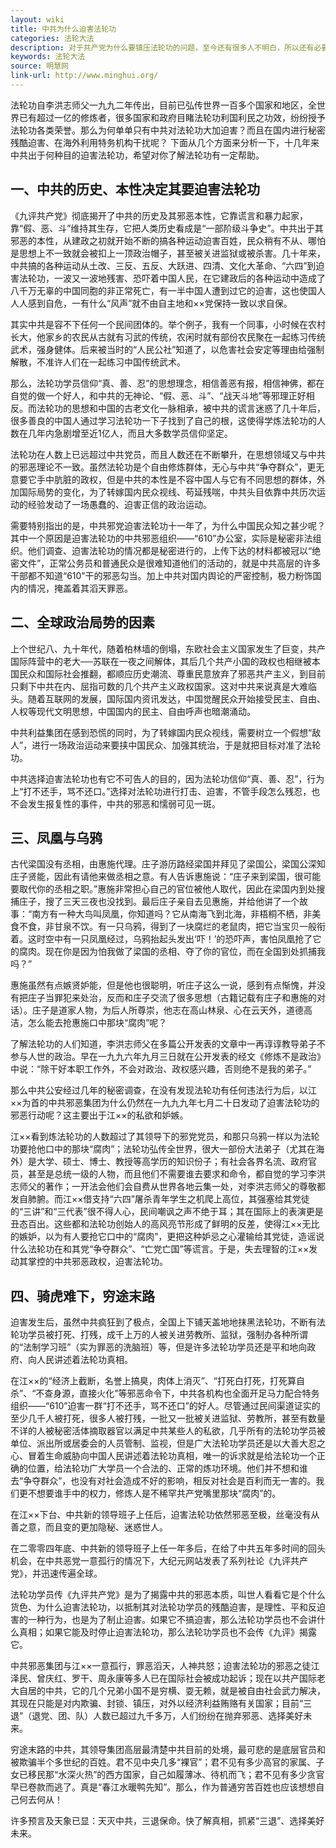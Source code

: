```yaml
---
layout: wiki
title: 中共为什么迫害法轮功
categories: 法轮大法
description: 对于共产党为什么要镇压法轮功的问题，至今还有很多人不明白，所以还有必要深入分析。
keywords: 法轮大法
source: 明慧网
link-url: http://www.minghui.org/
---
```

法轮功自李洪志师父一九九二年传出，目前已弘传世界一百多个国家和地区，全世界已有超过一亿的修炼者，很多国家和政府目睹法轮功利国利民之功效，纷纷授予法轮功各类荣誉。那么为何单单只有中共对法轮功大加迫害？而且在国内进行秘密残酷迫害、在海外利用特务机构干扰呢？
下面从几个方面来分析一下，十几年来中共出于何种目的迫害法轮功，希望对你了解法轮功有一定帮助。

## 一、中共的历史、本性决定其要迫害法轮功

《九评共产党》彻底揭开了中共的历史及其邪恶本性，它靠谎言和暴力起家，靠“假、恶、斗”维持其生存，它把人类历史看成是“一部阶级斗争史”。中共出于其邪恶的本性，从建政之初就开始不断的搞各种运动迫害百姓，民众稍有不从、哪怕是思想上不一致就会被扣上一顶政治帽子，甚至被关进监狱或被杀害。几十年来，中共搞的各种运动从土改、三反、五反、大跃进、四清、文化大革命、“六四”到迫害法轮功，一波又一波地残害、恐吓着中国人民，在它建政后的各种运动中造成了八千万无辜的中国同胞的非正常死亡，有一半中国人遭到过它的迫害，这也使国人人人感到自危，一有什么“风声”就不由自主地和××党保持一致以求自保。

其实中共是容不下任何一个民间团体的。举个例子，我有一个同事，小时候在农村长大，他家乡的农民从古就有习武的传统，农闲时就有部份农民聚在一起练习传统武术，强身健体。后来被当时的“人民公社”知道了，以危害社会安定等理由给强制解散，不准许人们在一起练习中国传统武术。

那么，法轮功学员信仰“真、善、忍”的思想理念，相信善恶有报，相信神佛，都在自觉的做一个好人，和中共的无神论、“假、恶、斗”、“战天斗地”等邪理正好相反。而法轮功的思想和中国的古老文化一脉相承，被中共的谎言迷惑了几十年后，很多善良的中国人通过学习法轮功一下子找到了自己的根，这使得学炼法轮功的人数在几年内急剧增至近1亿人，而且大多数学员信仰坚定。

法轮功在人数上已远超过中共党员，而且人数还在不断攀升，在思想领域又与中共的邪恶理论不一致。虽然法轮功是个自由修炼群体，无心与中共“争夺群众”，更无意要它手中肮脏的政权，但是中共的本性是不容中国人与它有不同思想的群体，外加国际局势的变化，为了转嫁国内民众视线、苟延残喘，中共头目依靠中共历次运动的经验发动了一场愚蠢的、迫害正信的政治运动。

需要特别指出的是，中共邪党迫害法轮功十一年了，为什么中国民众知之甚少呢？其中一个原因是迫害法轮功的中共邪恶组织——“610”办公室，实际是秘密非法组织。他们调查、迫害法轮功的情况都是秘密进行的，上传下达的材料都被冠以“绝密文件”，正常公务员和普通民众是很难知道他们的活动的，就是中共高层的许多干部都不知道“610”干的邪恶勾当。加上中共对国内舆论的严密控制，极力粉饰国内的情况，掩盖着其滔天罪恶。

## 二、全球政治局势的因素

上个世纪八、九十年代，随着柏林墙的倒塌，东欧社会主义国家发生了巨变，共产国际阵营中的老大──苏联在一夜之间解体，其后几个共产小国的政权也相继被本国民众和国际社会推翻，都顺应历史潮流、尊重民意放弃了邪恶共产主义，到目前只剩下中共在内、屈指可数的几个共产主义政权国家。这对中共来说真是大难临头。随着互联网的发展，国际国内资讯发达，中国觉醒民众开始接受民主、自由、人权等现代文明思想，中国国内的民主、自由呼声也暗潮涌动。

中共利益集团在感到恐慌的同时，为了转嫁国内民众视线，需要树立一个假想“敌人”，进行一场政治运动来要挟中国民众、加强其统治，于是就把目标对准了法轮功。

中共选择迫害法轮功也有它不可告人的目的，因为法轮功信仰“真、善、忍”，行为上“打不还手，骂不还口。”选择对法轮功进行打击、迫害，不管手段怎么残忍，也不会发生报复性的事件，中共的邪恶和懦弱可见一斑。

## 三、凤凰与乌鸦

古代梁国没有丞相，由惠施代理。庄子游历路经梁国并拜见了梁国公，梁国公深知庄子贤能，因此有请他来做丞相之意。有人告诉惠施说：“庄子来到梁国，很可能要取代你的丞相之职。”惠施非常担心自己的官位被他人取代，因此在梁国内到处搜捕庄子，搜了三天三夜也没找到。最后庄子亲自去见惠施，并给他讲了一个故事：“南方有一种大鸟叫凤凰，你知道吗？它从南海飞到北海，非梧桐不栖，非美食不食，非甘泉不饮。有一只乌鸦，得到了一块腐烂的老鼠肉，把它当宝贝一般衔着。这时空中有一只凤凰经过，乌鸦抬起头发出‘吓！’的恐吓声，害怕凤凰抢了它的腐肉。现在你是因为怕我做了梁国的丞相、夺了你的官位，而在全国到处抓捕我吗？”

惠施虽然有点嫉贤妒能，但是他也很聪明，听庄子这么一说，感到有点惭愧，并没有把庄子当罪犯来处治，反而和庄子交流了很多思想（古籍记载有庄子和惠施的对话）。庄子是道家人物，为后人所尊崇，他志在高山林泉、心在云天外，道德高洁，怎么能去抢惠施口中那块“腐肉”呢？

了解法轮功的人们知道，李洪志师父在多篇公开发表的文章中一再谆谆教导弟子不参与人世的政治。早在一九九六年九月三日就在公开发表的经文《修炼不是政治》中说：“除干好本职工作外，不会对政治、政权感兴趣，否则绝不是我的弟子。”

那么中共公安经过几年的秘密调查，在没有发现法轮功有任何违法行为后，以江××为首的中共邪恶集团为什么仍然在一九九九年七月二十日发动了迫害法轮功的邪恶行动呢？这主要出于江××的私欲和妒嫉。

江××看到炼法轮功的人数超过了其领导下的邪党党员，和那只乌鸦一样以为法轮功要抢他口中的那块“腐肉”；法轮功弘传全世界，很大一部份大法弟子（尤其在海外）是大学、硕士、博士、教授等高学历的知识份子；有社会各界名流、政府官员，甚至是总统一级的人物，而且他们不需要谁去要求和命令，都自觉的学习李洪志师父的著作；一开法会他们会自费从世界各地云集一处，对李洪志师父的尊敬都发自肺腑。而江××借支持“六四”屠杀青年学生之机爬上高位，其强塞给其党徒的“三讲”和“三代表”很不得人心，民间嘲讽之声不绝于耳；其在国际上的表演更是丑态百出。这些都和法轮功创始人的高风亮节形成了鲜明的反差，使得江××无比的嫉妒，以为有人要抢它口中的“腐肉”，更把这种妒忌之心灌输给其党徒，造谣说什么法轮功在和其党“争夺群众”、“亡党亡国”等谎言。于是，失去理智的江××发动其掌控的中共邪恶政权，迫害法轮功。

## 四、骑虎难下，穷途末路

迫害发生后，虽然中共疯狂到了极点，全国上下铺天盖地地抹黑法轮功，不断有法轮功学员被打死、打残，成千上万的人被关进劳教所、监狱，强制办各种所谓的“法制学习班”（实为罪恶的洗脑班）等，但是许多法轮功学员还是平和地向政府、向人民讲述着法轮功真相。

在江××的“经济上截断，名誉上搞臭，肉体上消灭”、“打死白打死，打死算自杀”、“不查身源，直接火化”等邪恶命令下，中共各机构也全面开足马力配合特务组织——“610”迫害一群“打不还手，骂不还口”的好人。尽管通过民间渠道证实的至少几千人被打死，很多人被打残，一批又一批被关进监狱、劳教所，甚至有数量不详的人被秘密活体摘取器官以满足中共某些人的私欲，几乎所有的法轮功学员被单位、派出所或居委会的人员管制、监视，但是广大法轮功学员还是以大善大忍之心、冒着生命威胁向中国人民讲述着法轮功真相，唯一的诉求就是给法轮功一个正确的位置，给法轮功广大学员一个合法的、正常的炼功环境。他们并不想和谁去“争夺群众”，也没有对社会造成不好的影响，相反对社会是百利而无一害的。我们更不想要谁手中的权力，修炼人是不稀罕共产党嘴里那块“腐肉”的。

在江××下台、中共新的领导班子上任后，迫害法轮功依然邪恶至极，丝毫没有从善之意，而且变的更加隐秘、迷惑世人。

在二零零四年底、中共新的领导班子上任一年多后，在给了中共五年多时间的回头机会，在中共恶党一意孤行的情况下，大纪元网站发表了系列社论《九评共产党》，并迅速传遍全球。

法轮功学员传《九评共产党》是为了揭露中共的邪恶本质，叫世人看看它是个什么货色、为什么迫害法轮功，以抵制其对法轮功学员的残酷迫害，是理性、平和反迫害的一种行为，也是为了制止迫害。如果它不搞迫害，那么法轮功学员也不会讲什么真相；如果它能及时停止迫害法轮功，那么法轮功学员也不会传《九评》揭露它。

中共邪恶集团与江××一意孤行，罪恶滔天，人神共怒；迫害法轮功的邪恶之徒江泽民、曾庆红、罗干、周永康等多人已在国际社会被成功起诉；现在以共产国际老大自居的中共，它的几个兄弟小国不是穷横、耍无赖，就是被自由社会武力解决，其现在只能是对内欺骗、封锁、镇压，对外以经济利益贿赂有关国家；目前“三退”（退党、团、队）人数已超过九千多万，人们纷纷在抛弃邪恶、选择美好未来。

穷途末路的中共，其领导集团高层最清楚中共目前的处境，最可悲的是底层官员和被欺骗半个多世纪的百姓。君不见中央几多“裸官”；君不见有多少高官的家属、子女已移民那“水深火热”的西方国家，自己如履薄冰、待机而飞；君不见有多少贪官早已卷款而逃了。真是“春江水暖鸭先知”。那么，作为普通穷苦百姓也应该想想自己何去何从！

许多预言及天象已显：天灭中共，三退保命。快了解真相，抓紧“三退”、选择美好未来。

